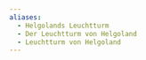 ```yaml
---
aliases:
  - Helgolands Leuchtturm
  - Der Leuchtturm von Helgoland
  - Leuchtturm von Helgoland
---
```

